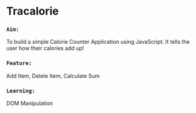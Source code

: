 # Tracalorie

### `Aim:`

To build a simple Calorie Counter Application using JavaScript. It tells the user how their calories add up!

### `Feature:`

Add Item, Delete Item, Calculate Sum

### `Learning:`

DOM Manipulation
